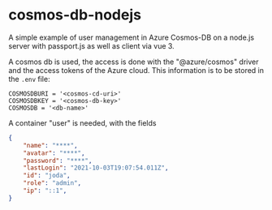 # cosmos-db-nodejs
A simple example of user management in Azure Cosmos-DB on a node.js server with passport.js as well as client via vue 3.

A cosmos db is used, the access is done with the "@azure/cosmos" driver and the access tokens of the Azure cloud.
This information is to be stored in the ```.env``` file:
```
COSMOSDBURI = '<cosmos-cd-uri>'
COSMOSDBKEY = '<cosmos-db-key>'
COSMOSDB = '<db-name>'
```

A container "user" is needed, with the fields 
```json
{
    "name": "****",
    "avatar": "****",
    "password": "****",
    "lastLogin": "2021-10-03T19:07:54.011Z",
    "id": "joda",
    "role": "admin",
    "ip": "::1",
}
```

